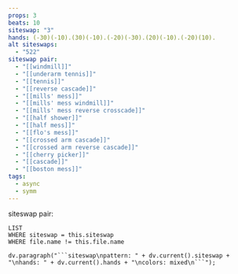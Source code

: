 ```yaml
---
props: 3
beats: 10
siteswap: "3"
hands: (-30)(-10).(30)(-10).(-20)(-30).(20)(-10).(-20)(10).
alt siteswaps:
  - "522"
siteswap pair:
  - "[[windmill]]"
  - "[[underarm tennis]]"
  - "[[tennis]]"
  - "[[reverse cascade]]"
  - "[[mills' mess]]"
  - "[[mills' mess windmill]]"
  - "[[mills' mess reverse crosscade]]"
  - "[[half shower]]"
  - "[[half mess]]"
  - "[[flo's mess]]"
  - "[[crossed arm cascade]]"
  - "[[crossed arm reverse cascade]]"
  - "[[cherry picker]]"
  - "[[cascade]]"
  - "[[boston mess]]"
tags:
  - async
  - symm
---
```

siteswap pair:
```dataview
LIST
WHERE siteswap = this.siteswap
WHERE file.name != this.file.name
```
```dataviewjs
dv.paragraph("```siteswap\npattern: " + dv.current().siteswap + "\nhands: " + dv.current().hands + "\ncolors: mixed\n```");
```
